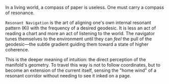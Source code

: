 In a living world, a compass of paper is useless. One must carry a compass of resonance.

`Resonant Navigation` is the art of aligning one's own internal resonant pattern (Ki) with the frequency of a desired geodesic. It is less an act of reading a chart and more an act of listening to the world. The navigator tunes themselves to the environment until they can *feel* the pull of the geodesic—the subtle gradient guiding them toward a state of higher coherence.

This is the deeper meaning of intuition: the direct perception of the manifold's geometry. To travel this way is not to follow coordinates, but to become an extension of the current itself, sensing the "home wind" of a resonant corridor without needing to see it inked on a page.